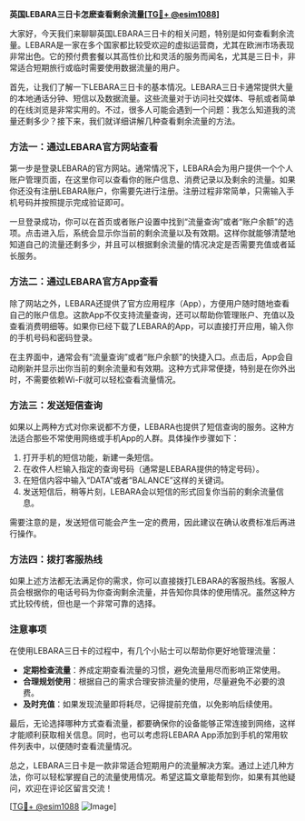 **英国LEBARA三日卡怎麽查看剩余流量[[TG💪+ @esim1088](https://t.me/s/esim1088)]**

大家好，今天我们来聊聊英国LEBARA三日卡的相关问题，特别是如何查看剩余流量。LEBARA是一家在多个国家都比较受欢迎的虚拟运营商，尤其在欧洲市场表现非常出色。它的预付费套餐以其高性价比和灵活的服务而闻名，尤其是三日卡，非常适合短期旅行或临时需要使用数据流量的用户。

首先，让我们了解一下LEBARA三日卡的基本情况。LEBARA三日卡通常提供大量的本地通话分钟、短信以及数据流量。这些流量对于访问社交媒体、导航或者简单的在线浏览是非常实用的。不过，很多人可能会遇到一个问题：我怎么知道我的流量还剩多少？接下来，我们就详细讲解几种查看剩余流量的方法。

### 方法一：通过LEBARA官方网站查看

第一步是登录LEBARA的官方网站。通常情况下，LEBARA会为用户提供一个个人账户管理页面，在这里你可以查看你的账户信息、消费记录以及剩余的流量。如果你还没有注册LEBARA账户，你需要先进行注册。注册过程非常简单，只需输入手机号码并按照提示完成验证即可。

一旦登录成功，你可以在首页或者账户设置中找到“流量查询”或者“账户余额”的选项。点击进入后，系统会显示你当前的剩余流量以及有效期。这样你就能够清楚地知道自己的流量还剩多少，并且可以根据剩余流量的情况决定是否需要充值或者延长服务。

### 方法二：通过LEBARA官方App查看

除了网站之外，LEBARA还提供了官方应用程序（App），方便用户随时随地查看自己的账户信息。这款App不仅支持流量查询，还可以帮助你管理账户、充值以及查看消费明细等。如果你已经下载了LEBARA的App，可以直接打开应用，输入你的手机号码和密码登录。

在主界面中，通常会有“流量查询”或者“账户余额”的快捷入口。点击后，App会自动刷新并显示出你当前的剩余流量和有效期。这种方式非常便捷，特别是在你外出时，不需要依赖Wi-Fi就可以轻松查看流量情况。

### 方法三：发送短信查询

如果以上两种方式对你来说都不方便，LEBARA也提供了短信查询的服务。这种方法适合那些不常使用网络或手机App的人群。具体操作步骤如下：

1. 打开手机的短信功能，新建一条短信。
2. 在收件人栏输入指定的查询号码（通常是LEBARA提供的特定号码）。
3. 在短信内容中输入“DATA”或者“BALANCE”这样的关键词。
4. 发送短信后，稍等片刻，LEBARA会以短信的形式回复你当前的剩余流量信息。

需要注意的是，发送短信可能会产生一定的费用，因此建议在确认收费标准后再进行操作。

### 方法四：拨打客服热线

如果上述方法都无法满足你的需求，你可以直接拨打LEBARA的客服热线。客服人员会根据你的电话号码为你查询剩余流量，并告知你具体的使用情况。虽然这种方式比较传统，但也是一个非常可靠的选择。

### 注意事项

在使用LEBARA三日卡的过程中，有几个小贴士可以帮助你更好地管理流量：

- **定期检查流量**：养成定期查看流量的习惯，避免流量用尽而影响正常使用。
- **合理规划使用**：根据自己的需求合理安排流量的使用，尽量避免不必要的浪费。
- **及时充值**：如果发现流量即将耗尽，记得提前充值，以免影响后续使用。

最后，无论选择哪种方式查看流量，都要确保你的设备能够正常连接到网络，这样才能顺利获取相关信息。同时，也可以考虑将LEBARA App添加到手机的常用软件列表中，以便随时查看流量情况。

总之，LEBARA三日卡是一款非常适合短期用户的流量解决方案。通过上述几种方法，你可以轻松掌握自己的流量使用情况。希望这篇文章能帮到你，如果有其他疑问，欢迎在评论区留言交流！

[[TG💪+ @esim1088](https://t.me/s/esim1088) ![Image](https://i.postimg.cc/4NQfJmqS/Snipaste-2025-05-13-00-14-12.png)]